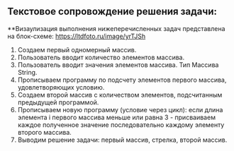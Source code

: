 ## Текстовое сопровождение решения задачи:
**Визаулизация выполнения нижеперечисленных задач представлена на блок-схеме: https://ltdfoto.ru/image/yrTJSh

1. Создаем первый одномерный массив. 
2. Пользователь вводит количество элементов массива. 
3. Пользователь вводит значения элементов массива. Тип Массива String. 
4. Прописываем программу по подсчету элементов первого массива, удовлетворяющих условию. 
5. Создаем второй массив с количеством элементов, подсчитанным предыдущей программой. 
6. Прописываем новую программу (условие через цикл): если длина элемента i первого массива меньше или равна 3 - присваиваем каждое полученное значение последовательно каждому элементу второго массива. 
6. Выводим решение задачи: первый массив, стрелка, второй массив.  
